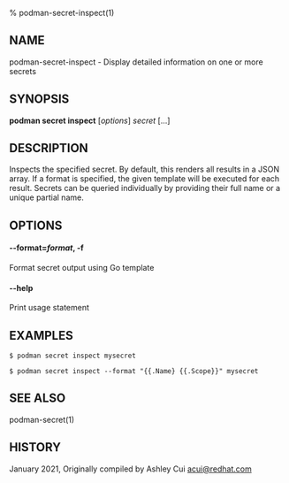 % podman-secret-inspect(1)

## NAME
podman\-secret\-inspect - Display detailed information on one or more secrets

## SYNOPSIS
**podman secret inspect** [*options*] *secret* [...]

## DESCRIPTION

Inspects the specified secret.
By default, this renders all results in a JSON array. If a format is specified, the given template will be executed for each result.
Secrets can be queried individually by providing their full name or a unique partial name.


## OPTIONS

#### **--format**=*format*, **-f**

Format secret output using Go template

#### **--help**

Print usage statement


## EXAMPLES

```
$ podman secret inspect mysecret

$ podman secret inspect --format "{{.Name} {{.Scope}}" mysecret
```

## SEE ALSO
podman-secret(1)

## HISTORY
January 2021, Originally compiled by Ashley Cui <acui@redhat.com>
